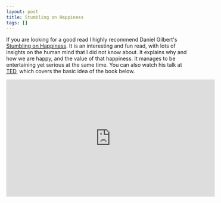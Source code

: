 ```yaml
---
layout: post
title: Stumbling on Happiness
tags: []
---
```

<p>If you are looking for a good read I highly recommend Daniel Gilbert&#039;s <a href="http://www.amazon.com/Stumbling-Happiness-Daniel-Gilbert/dp/1400042666">Stumbling on Happiness</a>. It is an interesting and fun read, with lots of insights on the human mind that I did not know about. It explains why and how we are happy, and the value of that happiness. It manages to be entertaining yet serious at the same time. You can also watch his talk at <a href="http://www.ted.com">TED</a>, which covers the basic idea of the book below.</p>
<iframe src="http://embed.ted.com/talks/dan_gilbert_asks_why_are_we_happy.html" width="560" height="315" frameborder="0" scrolling="no"></iframe>
